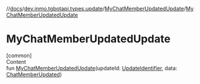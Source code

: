 //[docs](../../../index.md)/[dev.inmo.tgbotapi.types.update](../index.md)/[MyChatMemberUpdatedUpdate](index.md)/[MyChatMemberUpdatedUpdate](-my-chat-member-updated-update.md)



# MyChatMemberUpdatedUpdate  
[common]  
Content  
fun [MyChatMemberUpdatedUpdate](-my-chat-member-updated-update.md)(updateId: [UpdateIdentifier](../../dev.inmo.tgbotapi.types/index.md#%5Bdev.inmo.tgbotapi.types%2FUpdateIdentifier%2F%2F%2FPointingToDeclaration%2F%5D%2FClasslikes%2F625018081), data: [ChatMemberUpdated](../../dev.inmo.tgbotapi.types/-chat-member-updated/index.md))  



